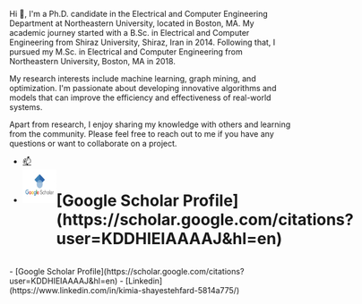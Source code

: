 Hi 👋, I'm a Ph.D. candidate in the Electrical and Computer Engineering Department at Northeastern University, located in Boston, MA. My academic journey started with a B.Sc. in Electrical and Computer Engineering from Shiraz University, Shiraz, Iran in 2014. Following that, I pursued my M.Sc. in Electrical and Computer Engineering from Northeastern University, Boston, MA in 2018.

My research interests include machine learning, graph mining, and optimization. I'm passionate about developing innovative algorithms and models that can improve the efficiency and effectiveness of real-world systems.

Apart from research, I enjoy sharing my knowledge with others and learning from the community. Please feel free to reach out to me if you have any questions or want to collaborate on a project.


- [📫](sh.kimia124@gmail.com)
- <div style="display: flex; align-items: left;">
  <img src="https://github.com/shayestehfard/shayestehfard/blob/main/google-scholar4372.jpg" alt="Logo" width="60" height="60">
  <h1 style="flex-grow: 0.1;">[Google Scholar Profile](https://scholar.google.com/citations?user=KDDHIEIAAAAJ&hl=en) </h1>
</div>
- [Google Scholar Profile](https://scholar.google.com/citations?user=KDDHIEIAAAAJ&hl=en)
- [Linkedin](https://www.linkedin.com/in/kimia-shayestehfard-5814a775/)




